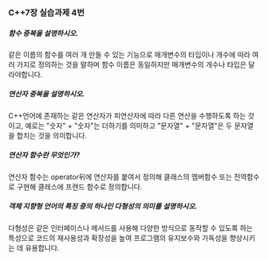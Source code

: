 ### C++7장 실습과제 4번 
##### 함수 중복을 설명하시오.
같은 이름의 함수를 여러 개 만들 수 있는 기능으로 매개변수의 타입이나 개수에 따라 여러 가지로 정의하는 것을 말하며 함수 이름은 동일하지만 매개변수의 개수나 타입은 달라야합니다.
##### 연산자 중복을 설명하시오.
C++언어에 존재하는 같은 연산자가 피연산자에 따라 다른 연산을 수행하도록 하는 것이고, 예로는 "숫자" + "숫자"는 더하기를 의미하고 "문자열" + "문자열"은 두 문자열을 합치는 것을 의미합니다.
##### 연산자 함수란 무엇인가?
연산자 함수는 operator뒤에 연산자를 붙여서 정의해 클래스의 멤버함수 또는 전역함수로 구현해 클래스에 프렌드 함수로 정의합니다.
##### 객체 지향형 언어의 특징 중의 하나인 다형성의 의미를 설명하시오.
다형성은 같은 인터페이스나 메서드를 사용해 다양한 방식으로 동작할 수 있도록 하는 특성으로 코드의 재사용성과 확장성을 높여 프로그램의 유지보수와 가독성을 향상시키는 데 유용합니다.
